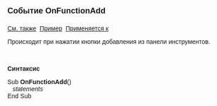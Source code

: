 ﻿<html>
<head>
<title>Системное событие OnFunctionView</title>
</head>

<body>

<p><strong><font size="4" face="Arial">Событие OnFunctionAdd<br>
<br>
</font></strong><font face="Arial"><a href="TreeEvents.html">См. 
также</a>&nbsp; <u>Пример</u>&nbsp; <a href="../Defs/Tree.html">Применяется к</a></font></p>

<p class="label"><font face="Arial">Происходит при нажатии кнопки 
добавления из панели инструментов. </font></p>

<p class="label">&nbsp;</p>

<p class="label"><font face="Arial"><b>Синтаксис</b></font></p>

<p><font face="Arial">Sub <strong>OnFunctionAdd</strong>()<br>
<em>&nbsp;&nbsp; statements</em><br>
End Sub</font></p>

<p class="label">&nbsp;</p>

<p class="label">&nbsp;</p>
</body>
</html>
